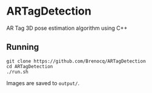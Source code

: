 # ARTagDetection
AR Tag 3D pose estimation algorithm using C++

## Running
``` shell
git clone https://github.com/Brenocq/ARTagDetection
cd ARTagDetection
./run.sh
```

Images are saved to `output/`.
